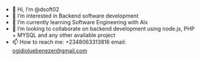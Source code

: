 - 👋 Hi, I’m @dsoft02
- 👀 I’m interested in Backend software development 
- 🌱 I’m currently learning Software Engineering with Alx
- 💞️ I’m looking to collaborate on backend development using node.js, PHP + MYSQL and any other available project
- 📫 How to reach me: +2348063313816 email: ogidioluebenezer@gmail.com

<!---
dsoft02/dsoft02 is a ✨ special ✨ repository because its `README.md` (this file) appears on your GitHub profile.
You can click the Preview link to take a look at your changes.
--->
